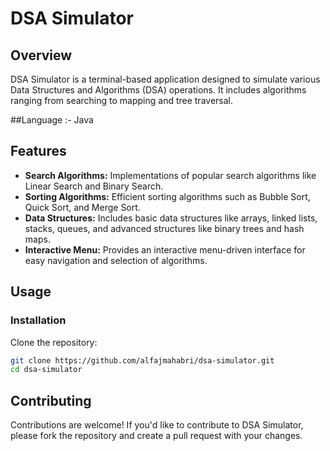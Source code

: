 # DSA Simulator

## Overview

DSA Simulator is a terminal-based application designed to simulate various Data Structures and Algorithms (DSA) operations. It includes algorithms ranging from searching to mapping and tree traversal.

##Language :- Java

## Features

- **Search Algorithms:** Implementations of popular search algorithms like Linear Search and Binary Search.
- **Sorting Algorithms:** Efficient sorting algorithms such as Bubble Sort, Quick Sort, and Merge Sort.
- **Data Structures:** Includes basic data structures like arrays, linked lists, stacks, queues, and advanced structures like binary trees and hash maps.
- **Interactive Menu:** Provides an interactive menu-driven interface for easy navigation and selection of algorithms.

## Usage

### Installation

Clone the repository:

```bash
git clone https://github.com/alfajmahabri/dsa-simulator.git
cd dsa-simulator
```
## Contributing
Contributions are welcome! If you'd like to contribute to DSA Simulator, please fork the repository and create a pull request with your changes.
